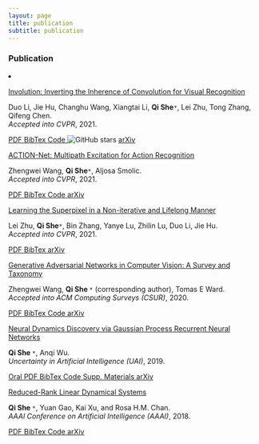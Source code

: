 ```yaml
---
layout: page
title: publication
subtitle: publication
---
```


### **Publication**

<div id="container-publications">
<div class="row">
<div class="col-xs-12 col-md-12">
<li itemscope itemtype="http://schema.org/CreativeWork">

<i class="fa-li fa fa-file-text-o pub-icon" aria-hidden="true"></i>
    <span itemprop="name">
        <a href="https://sheqi.github.io/publication/cvpr21_involution/" itemprop="url">Involution: Inverting the Inherence of Convolution for Visual Recognition</a>
    </span>
    <div class="pub-authors" itemprop="author">
        Duo Li, Jie Hu, Changhu Wang, Xiangtai Li, <b>Qi She</b><code>*</code>, Lei Zhu, Tong Zhang, Qifeng Chen.
    </div>
    <div class="pub-publication">
    <em> Accepted into CVPR</em>, 2021.
    </div>


<p>
<a class="btn btn-primary btn-outline btn-xs" href="https://sheqi.github.io/pdf/CVPR2021_involution.pdf">
PDF
</a>

<a class="btn btn-primary btn-outline btn-xs" href="https://sheqi.github.io/bibtex/CVPR21_involution.bib.txt">
BibTex
</a>

<a class="btn btn-primary btn-outline btn-xs" href="https://github.com/d-li14/involution">
Code
</a>

<a class="btn btn-primary btn-xs">
<img alt="GitHub stars" src="https://img.shields.io/github/stars/d-li14/involution?label=Stars&style=social">
</a>

<a class="btn btn-primary btn-outline btn-xs" href="https://arxiv.org/abs/2103.06255">
arXiv
</a>
</p>


<i class="fa-li fa fa-file-text-o pub-icon" aria-hidden="true"></i>
    <span itemprop="name">
        <a href="https://sheqi.github.io/publication/cvpr21_actionnet/" itemprop="url">ACTION-Net: Multipath Excitation for Action Recognition</a>
    </span>
    <div class="pub-authors" itemprop="author">
        Zhengwei Wang, <b>Qi She</b><code>*</code>, Aljosa Smolic.
    </div>
    <div class="pub-publication">
    <em> Accepted into CVPR</em>, 2021.
    </div>

<p>
<a class="btn btn-primary btn-outline btn-xs" href="https://sheqi.github.io/pdf/CVPR2021_actionnet.pdf">
PDF
</a>

<a class="btn btn-primary btn-outline btn-xs" href="https://sheqi.github.io/bibtex/CVPR21_actionnet.bib.txt">
BibTex
</a>

<a class="btn btn-primary btn-outline btn-xs" href="https://github.com/V-Sense/ACTION-Net">
Code
</a>

<a class="btn btn-primary btn-outline btn-xs" href="https://arxiv.org/abs/2103.07372">
arXiv
</a>
</p>

<i class="fa-li fa fa-file-text-o pub-icon" aria-hidden="true"></i>
    <span itemprop="name">
        <a href="https://sheqi.github.io/publication/cvpr21_superpixel/" itemprop="url">Learning the Superpixel in a Non-iterative and Lifelong Manner</a>
    </span>
    <div class="pub-authors" itemprop="author">
        Lei Zhu, <b>Qi She</b><code>*</code>, Bin Zhang, Yanye Lu, Zhilin Lu, Duo Li, Jie Hu.
    </div>
    <div class="pub-publication">
    <em> Accepted into CVPR</em>, 2021.
    </div>

<p>
<a class="btn btn-primary btn-outline btn-xs" href="https://sheqi.github.io/pdf/CVPR2021_superpixel.pdf">
PDF
</a>

<a class="btn btn-primary btn-outline btn-xs" href="https://sheqi.github.io/bibtex/CVPR21_superpixel.bib.txt">
BibTex
</a>


<a class="btn btn-primary btn-outline btn-xs" href="https://arxiv.org/abs/2103.10681">
arXiv
</a>
</p>

<i class="fa-li fa fa-file-text-o pub-icon" aria-hidden="true"></i>
    <span itemprop="name">
        <a href="https://sheqi.github.io/publication/csur20/" itemprop="url">Generative Adversarial Networks in Computer Vision: A Survey and Taxonomy</a>
    </span>
    <div class="pub-authors" itemprop="author">
        Zhengwei Wang, <b> Qi She </b><code>*</code> (corresponding author), Tomas E Ward.
    </div>
    <div class="pub-publication">
    <em> Accepted into ACM Computing Surveys (CSUR)</em>, 2020.
    </div>

<p>
<a class="btn btn-primary btn-outline btn-xs" href="https://sheqi.github.io/pdf/CSUR20.pdf">
PDF
</a>

<a class="btn btn-primary btn-outline btn-xs" href="https://sheqi.github.io/bibtex/CSUR20.bib.txt">
BibTex
</a>

<a class="btn btn-primary btn-outline btn-xs" href="https://github.com/sheqi/GAN_Review">
Code
</a>

<a class="btn btn-primary btn-outline btn-xs" href="https://arxiv.org/abs/1906.01529">
arXiv
</a>
</p>


<i class="fa-li fa fa-file-text-o pub-icon" aria-hidden="true"></i>
    <span itemprop="name">
        <a href="https://sheqi.github.io/publication/uai19/" itemprop="url">Neural Dynamics Discovery via Gaussian Process Recurrent Neural Networks</a>
    </span>
    <div class="pub-authors" itemprop="author">
        <b> Qi She </b><code>*</code>, Anqi Wu.
    </div>
    <div class="pub-publication">
    <em> Uncertainty in Artificial Intelligence (UAI)</em>, 2019.
    </div>

<p>
<a class="btn btn-primary btn-outline btn-xs" href="https://www.youtube.com/watch?v=oEIIFZRjObc">
Oral
</a>

<a class="btn btn-primary btn-outline btn-xs" href="https://sheqi.github.io/pdf/UAI2019.pdf">
PDF
</a>

<a class="btn btn-primary btn-outline btn-xs" href="https://sheqi.github.io/bibtex/UAI19.bib.txt">
BibTex
</a>

<a class="btn btn-primary btn-outline btn-xs" href="https://github.com/sheqi/GP-RNN_UAI2019">
Code
</a>

<a class="btn btn-primary btn-outline btn-xs" href="https://sheqi.github.io/sm/UAI2019.pdf">
Supp. Materials
</a>

<a class="btn btn-primary btn-outline btn-xs" href="https://arxiv.org/abs/1907.00650">
arXiv
</a>
</p>


<i class="fa-li fa fa-file-text-o pub-icon" aria-hidden="true"></i>
    <span itemprop="name">
        <a href="https://sheqi.github.io/publication/aaai18/" itemprop="url">Reduced-Rank Linear Dynamical Systems</a>
    </span>
    <div class="pub-authors" itemprop="author">
        <b> Qi She </b><code>*</code>, Yuan Gao, Kai Xu, and Rosa H.M. Chan.
    </div>
    <div class="pub-publication">
    <em>AAAI Conference on Artificial Intelligence (AAAI)</em>, 2018.
    </div>

<p>
<a class="btn btn-primary btn-outline btn-xs" href="https://sheqi.github.io/pdf/AAAI2018.pdf">
PDF
</a>

<a class="btn btn-primary btn-outline btn-xs" href="https://sheqi.github.io/bibtex/AAAI18.bib.txt">
BibTex
</a>

<a class="btn btn-primary btn-outline btn-xs" href="https://github.com/sheqi/">
Code
</a>

<a class="btn btn-primary btn-outline btn-xs" href="https://arxiv.org/abs/1801.08297">
arXiv
</a>
</p>


</li>
</div>
</div>
</div>